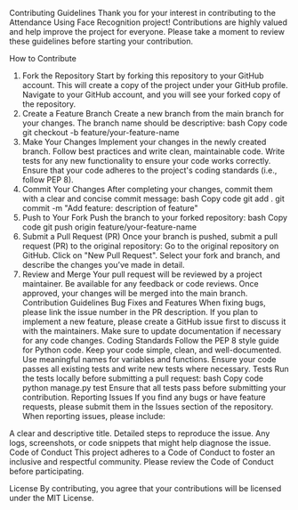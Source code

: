 
Contributing Guidelines
Thank you for your interest in contributing to the Attendance Using Face Recognition project! Contributions are highly valued and help improve the project for everyone. Please take a moment to review these guidelines before starting your contribution.

How to Contribute
1. Fork the Repository
Start by forking this repository to your GitHub account. This will create a copy of the project under your GitHub profile.
Navigate to your GitHub account, and you will see your forked copy of the repository.
2. Create a Feature Branch
Create a new branch from the main branch for your changes. The branch name should be descriptive:
bash
Copy code
git checkout -b feature/your-feature-name
3. Make Your Changes
Implement your changes in the newly created branch.
Follow best practices and write clean, maintainable code.
Write tests for any new functionality to ensure your code works correctly.
Ensure that your code adheres to the project's coding standards (i.e., follow PEP 8).
4. Commit Your Changes
After completing your changes, commit them with a clear and concise commit message:
bash
Copy code
git add .
git commit -m "Add feature: description of feature"
5. Push to Your Fork
Push the branch to your forked repository:
bash
Copy code
git push origin feature/your-feature-name
6. Submit a Pull Request (PR)
Once your branch is pushed, submit a pull request (PR) to the original repository:
Go to the original repository on GitHub.
Click on "New Pull Request".
Select your fork and branch, and describe the changes you’ve made in detail.
7. Review and Merge
Your pull request will be reviewed by a project maintainer.
Be available for any feedback or code reviews.
Once approved, your changes will be merged into the main branch.
Contribution Guidelines
Bug Fixes and Features
When fixing bugs, please link the issue number in the PR description.
If you plan to implement a new feature, please create a GitHub issue first to discuss it with the maintainers.
Make sure to update documentation if necessary for any code changes.
Coding Standards
Follow the PEP 8 style guide for Python code.
Keep your code simple, clean, and well-documented.
Use meaningful names for variables and functions.
Ensure your code passes all existing tests and write new tests where necessary.
Tests
Run the tests locally before submitting a pull request:
bash
Copy code
python manage.py test
Ensure that all tests pass before submitting your contribution.
Reporting Issues
If you find any bugs or have feature requests, please submit them in the Issues section of the repository. When reporting issues, please include:

A clear and descriptive title.
Detailed steps to reproduce the issue.
Any logs, screenshots, or code snippets that might help diagnose the issue.
Code of Conduct
This project adheres to a Code of Conduct to foster an inclusive and respectful community. Please review the Code of Conduct before participating.

License
By contributing, you agree that your contributions will be licensed under the MIT License.

